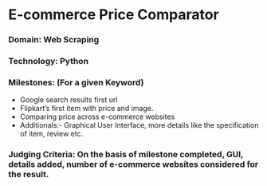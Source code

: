 # E-commerce Price Comparator 
### Domain: Web Scraping
### Technology: Python
### Milestones: (For a given Keyword)
* Google search results first url  
* Flipkart’s first item with price and image. 
* Comparing price across e-commerce websites 
* Additionals:- Graphical User Interface, more details like the
specification of item, review etc.
### Judging Criteria: On the basis of milestone completed, GUI, details added, number of e-commerce websites considered for the result.
